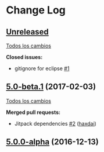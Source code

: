 # Change Log

## [Unreleased](https://github.com/SemanticWebBuilder/SWBSemanticFileRepository/tree/HEAD)

[Todos los cambios](https://github.com/SemanticWebBuilder/SWBSemanticFileRepository/compare/5.0-beta.1...HEAD)

**Closed issues:**

- gitignore for eclipse [\#1](https://github.com/SemanticWebBuilder/SWBSemanticFileRepository/issues/1)

## [5.0-beta.1](https://github.com/SemanticWebBuilder/SWBSemanticFileRepository/tree/5.0-beta.1) (2017-02-03)
[Todos los cambios](https://github.com/SemanticWebBuilder/SWBSemanticFileRepository/compare/5.0.0-alpha...5.0-beta.1)

**Merged pull requests:**

- Jitpack dependencies [\#2](https://github.com/SemanticWebBuilder/SWBSemanticFileRepository/pull/2) ([haxdai](https://github.com/haxdai))

## [5.0.0-alpha](https://github.com/SemanticWebBuilder/SWBSemanticFileRepository/tree/5.0.0-alpha) (2016-12-13)
